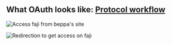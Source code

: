 
## What OAuth looks like: [Protocol workflow](http://hueniverse.com/oauth/guide/workflow/)

![Access faji from beppa's site](http://hueniverse.com/wp-content/uploads/2009/12/flow2grfc.png)

![Redirection to get access on faji](http://hueniverse.com/wp-content/uploads/2009/09/screen3.png)

